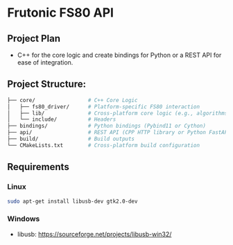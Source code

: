 # Frutonic FS80 API

## Project Plan
* C++ for the core logic and create bindings for Python or a REST API for ease of integration.

## Project Structure:
```bash
├── core/                 # C++ Core Logic
│   ├── fs80_driver/      # Platform-specific FS80 interaction
│   ├── lib/              # Cross-platform core logic (e.g., algorithms)
│   └── include/          # Headers
├── bindings/             # Python bindings (Pybind11 or Cython)
├── api/                  # REST API (CPP HTTP library or Python FastAPI)
├── build/                # Build outputs
└── CMakeLists.txt        # Cross-platform build configuration
```
## Requirements

### Linux
```bash
sudo apt-get install libusb-dev gtk2.0-dev
```

### Windows
- libusb: https://sourceforge.net/projects/libusb-win32/

